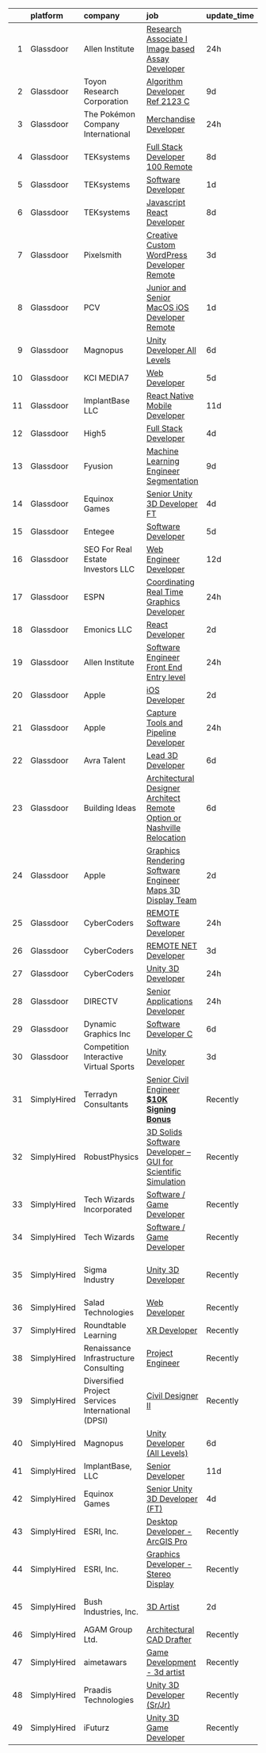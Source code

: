 

|    | platform    | company                                           | job                                                                                                                                                                                                                                                                                                                                                                                                                                                                                                                                                                                                                                                                                                                                                                                                                                                                                                                                                                                                                                                                                                                                                                                                                                                                                                                                                                                                               | update_time   | location                   |
|---:|:------------|:--------------------------------------------------|:------------------------------------------------------------------------------------------------------------------------------------------------------------------------------------------------------------------------------------------------------------------------------------------------------------------------------------------------------------------------------------------------------------------------------------------------------------------------------------------------------------------------------------------------------------------------------------------------------------------------------------------------------------------------------------------------------------------------------------------------------------------------------------------------------------------------------------------------------------------------------------------------------------------------------------------------------------------------------------------------------------------------------------------------------------------------------------------------------------------------------------------------------------------------------------------------------------------------------------------------------------------------------------------------------------------------------------------------------------------------------------------------------------------|:--------------|:---------------------------|
|  1 | Glassdoor   | Allen Institute                                   | [Research Associate I   Image based Assay Developer](https://www.glassdoor.com/partner/jobListing.htm?pos=123&ao=1136043&s=58&guid=00000181c8065b2abd9a0e0f9bd977e9&src=GD_JOB_AD&t=SR&vt=w&ea=1&cs=1_5bb6b6ad&cb=1656918269059&jobListingId=1007979384297&jrtk=3-0-1g740cmr4h7j8801-1g740cmri2ea2001-842fd2a7b1f98f76-)                                                                                                                                                                                                                                                                                                                                                                                                                                                                                                                                                                                                                                                                                                                                                                                                                                                                                                                                                                                                                                                                                          | 24h           | Seattle, WA                |
|  2 | Glassdoor   | Toyon Research Corporation                        | [Algorithm Developer  Ref  2123 C ](https://www.glassdoor.com/partner/jobListing.htm?pos=114&ao=1110586&s=58&guid=00000181c8065b2abd9a0e0f9bd977e9&src=GD_JOB_AD&t=SR&vt=w&cs=1_3ee64af2&cb=1656918269058&jobListingId=1007962044740&cpc=2F9DD8B511C89582&jrtk=3-0-1g740cmr4h7j8801-1g740cmri2ea2001-da6fdbc99810587c--6NYlbfkN0D0ff9e8Lfwlpl5zGbQmpn59AL71QmFd7VKOAnfyjZzp5sdngV8WPgYe0dov1m7Y2kNx7GVXVzv58OhCqE2oBnez-kFQoJQ8xXSysc43hzRZ1-Pm8e5yTUyI2upHcFogqaHQTEHSAw-4hd0O9PyuZ7lMjDvDtSRF7vDrbHPPSV8YM6wGWaMkZKPSz1d8P504ekBQEJqUWn_POtP76nxwmK4sxPF2DNrRDsdJ2wR9fEx9t4stJT84e_8CP98iWAmrY1SBfk7vuoCbdY5YZNURF8hypTuWzDJVdrUsMEb8Q7v4foMRQWOViE8JENHoafDUZ1zP0MhV7i3verHfQit0fgEl9E6HzDdD0e-3lbZ9c3KcDZau8bUPWwHhKJfbxxDaeOdhRYRe7mKPGPgvj1u6i8sb9LlM7ipS-M58x4R0oD7j2t1GyNQnzW8_PdNyVyNqpms1CfWhXPu8ns44yn64T3ar0XqYXOFmUY%3D)                                                                                                                                                                                                                                                                                                                                                                                                                                                                                                                                                                             | 9d            | Fort Collins, CO           |
|  3 | Glassdoor   | The Pokémon Company International                 | [Merchandise Developer](https://www.glassdoor.com/partner/jobListing.htm?pos=101&ao=1110586&s=58&guid=00000181c8065b2abd9a0e0f9bd977e9&src=GD_JOB_AD&t=SR&vt=w&cs=1_68c4e6c8&cb=1656918269056&jobListingId=1007981047414&cpc=BBD63848FB84346C&jrtk=3-0-1g740cmr4h7j8801-1g740cmri2ea2001-b2f6a9a5d9a10f8c--6NYlbfkN0CsgUO0V2fSZxJANSxJiftVXeq1wpG4BxYFHzXoW0hPJoGCSwY55pO8f2Q6LE6ghw9eSgMaLlmGir9hZKMKslPrImq9Fxz64OZDAVYCZKV6IiraV4OCblUCltXWiMgSlT8n4CTfmkabdRxxhe09s_nwtI9hpIBDLMAt8_Gq0eqBFzLaSiOxLml305NOKmC2x96mMjylnnmedSv2Vm-wHLp8casrklIMYDjF4TnDkmvZnBXCBOYRt4Ra5-tzrId3Jni3-yg5z8QI5Kl9a4KPhlkbvUAeQFEXlko9F_cZital8FUnNh_ddYvztpiBNls_w8GPe5O4viVLxBi0ym717Cp2RI7koDP_ZkuxlV9WzlJKU6TQjrQ4M9g8-eIsk2dpHkPHqRUMugBe59AiOwbSRbNpPL_at_ZXF08RPug499XSoWUghG12Pdw8rZz7imSNW_n_GrVl2gjczENhdFxeuOa9h6dBM5fS-rJDssM1jMkKbafL3oTy2zlaYZ5d8OzDWc6KlzsUKKgwZdXTlmFUVF6_GDL5wz-ErcgJbih1-HqSQh_3bA-7USOnNocdN0uDxWRAFL-i3HZhtcRl1lWi5b4Kh5Kmd3NnwPurAMTKpKzhHlfES-LXeua6Vk7KaYIm6QLVTN8whdXCqX4F1mBvD2nsbuXZtyfJm0jLgHrkmUfOaEfDgK0s96jpC45Wwbwm1IIbu3CgTC6f8kDUCQ2Vy134Q57HE9w4bfYNBU6sQGWfijy65rXWgyPnADIC-oUr2yh0GGApitSrnifrICk_i6WqxO1zlhmMqkD5_fSzyk3fG2WMO0Bj4YJjDjBRqcblJosOMqpkfFcg7NZH_HSTJdPHV_xnB_rTblU05tt1_HjENtKkc4lR3R78utRvNIaydEzG-9O_mMGXnSMdoevlQaUGtyHt5BBWrIZEbR4O10eFUA%3D%3D)                                                                                                           | 24h           | Seattle, WA                |
|  4 | Glassdoor   | TEKsystems                                        | [Full Stack Developer  100  Remote ](https://www.glassdoor.com/partner/jobListing.htm?pos=118&ao=1110586&s=58&guid=00000181c8065b2abd9a0e0f9bd977e9&src=GD_JOB_AD&t=SR&vt=w&cs=1_225f39fe&cb=1656918269059&jobListingId=1007963107769&cpc=32EE424DE2B657EB&jrtk=3-0-1g740cmr4h7j8801-1g740cmri2ea2001-dd2d6808522f015a--6NYlbfkN0AuKz8EBO1xHDEL7V2YF9xF3dC_I9B9i-Zw2Jh8clPMK9BxhHDJszxSyW718EipT5My3xB9RWvC7WDHU0ow0h9pRvblyax8OxUTtalMaILp5jVWkqYx7spXz-8btzutYQSmz2NWveblO8aeSWwOdjrsGXboQ5PLDlnryxKKX6yYvnVs1-XGk4rurre26MDhazFK0NCMc8ftfo-AAsEbYaDqSEPVXsZAkg6pJfR5XfjyjeWcqPsK3kWBlRnUgF9k6WSiRyjwH_KOV4U-9spUEFOJcaN9PaReqVgR7UxcD222QP3k8rSF6DYvgIougtWde2oTBJB1w2ksA35UBwj5SSLCqrMzHnqFVkC6e-onYYppDFPa_eAwIXDVzwxIpkE2mj-Ntq9-N-z1jAgQFe00OqeiAu3KAQnePCdtt720k-EVgSORSHT3jOlf7AzMqMWhVH8OXjDWhbB6vefa0Nn6H35TfnTQQ7vErz7I-4f-lbolJ6wqvNtdw48WKviFt7VGz1vrsd68hUqsk3hYz2kndxOTj_IRUYeuFkzzDfeNP9L6UD18b_GorqKTXTZYof1FuSb1xKuxRtjKZjLkPOpK3ZUvYiqERZ32jTVdZQxPRoYJZ94b4lJaKTyqHCzJ77_Ip0QU6fESS1vkgGciWdvtGnasKI93LdS5uadbYNN3bf8NGa3SXt-ynZHHnqtXFvJHuExFEU5v8kK_Ea3Y6vo1R2-TYJfUkvfFZzPXjD1CTy2FfPg0pIyIowEfeFEhR0-dDvmVbSeY07uoHw4nZiM1GL_lauA_OJnUE35vBb3ET-Z1oH6Hhw9LayaDXy7Wf_-4adxpNjO6BLtO_u_OxN1nt9OtoZ7lQ6hLH273_gMYlQ0RCIiTHTekbXJOJ34L5fi2Y4Nu2CK9eK9K9YEst5ypFjEKf1ROf3JdKsOtgMRxVs9qQEFZgXjZxKWs2EhbDzN-7wzviCSXbydFzw%3D%3D)                                                              | 8d            | Cupertino, CA              |
|  5 | Glassdoor   | TEKsystems                                        | [Software Developer](https://www.glassdoor.com/partner/jobListing.htm?pos=112&ao=1110586&s=58&guid=00000181c8065b2abd9a0e0f9bd977e9&src=GD_JOB_AD&t=SR&vt=w&cs=1_d913062d&cb=1656918269058&jobListingId=1007978836663&cpc=C891152315FA1AD8&jrtk=3-0-1g740cmr4h7j8801-1g740cmri2ea2001-bfa3dd6b28200f17--6NYlbfkN0AuKz8EBO1xHDEL7V2YF9xF3dC_I9B9i-Zw2Jh8clPMK9BxhHDJszxSyW718EipT5OBx_lnmj0Ujvb8C2pAVCBawXtZxjgdNqS_BLECfXQT_1ZZ4W5YfPY_0HJGzxvEiTHgUYFr3sUqKskdKMxruY7_5YR0wop9NtVZ82bUKn1VpnQ-dHOb6lKXznrLbcF0U2nsg2jhL3hry1Xu8SbcTrPkBBqhqyt54iHqA3bGivbf3XMSf74Vzu5Qo6UDmYnp_ngF3lEI9N6yg2pRcS6gvCalN3iBMdBlbpv9I5ZBpxD6cXCYXe0uLxB8VPycWxIaN9Z08fo-m5GpM0FfWb8rpMzbbpEIcnesRrDsoZS7_TJGmsXJA3025a_e8OAZVpZgyu19Dih0t--nD8viqRcENX2aXlUbOJzFPWY0GzWb0p9UzyAkqN5krCmTGDlNRKU-TX_phc-bc-MUtsqu0npFI7nYevlExSTjNvne5V4TPyZ9OKPA1lhk5B_jaFyMZfQyDBWCwMBu9dVE2xfJYG3_ntYiW5NCt-EffThleZEUw8OEFMFPO2PFrW4EH4NhmcCb9a7eFgdndiXpHrBWcPBos8TJdi_RmOiekv_aONJ9S_Eh8UQZ25LRZ2BnS8Br3pAcFYtA91RqKIIi9Qb2i3x0L6rjiXEKgFIYdErHvM4Onu4tIfuypg4QOy3NuNPDN3vJI5krR0Ro3GLATPkEE7HvQmlKOCCHpuNJEek46R-Eof2kiA3_jUlKKxhj1S1DvytKvZ-WGkk3hHMmAQJSzGplpdIhHe1C1sr3IOvgfzpXRwoYQDCMjQli6EDFGXcNiHg4ELtZPfdfMxCCUUEiB5RSQIUzfPPcFU08w9nfvyV3tFRk4-ccd11eFDBoxUu6QjxH7oIA6dMJEbv9uW82rLnaJmbBEvApfiDXgroxdKLR92t3DVlNp69GxEhU53-PQYtm66Jp5FkiS7UUMA%3D%3D)                                                                              | 1d            | Wichita, KS                |
|  6 | Glassdoor   | TEKsystems                                        | [Javascript React Developer](https://www.glassdoor.com/partner/jobListing.htm?pos=120&ao=1110586&s=58&guid=00000181c8065b2abd9a0e0f9bd977e9&src=GD_JOB_AD&t=SR&vt=w&cs=1_73c778b2&cb=1656918269059&jobListingId=1007963107734&cpc=8795CF9063CD573D&jrtk=3-0-1g740cmr4h7j8801-1g740cmri2ea2001-d4d6a2fc73d6b7b6--6NYlbfkN0AuKz8EBO1xHDEL7V2YF9xF3dC_I9B9i-Zw2Jh8clPMK9BxhHDJszxSyW718EipT5My3xB9RWvC7bhWJ8uYzxfiJKHwI0ZY9ngFUtzXWasdvVM-LkEhtyWm_GGYg8i9HC7rhqtbyhCEV-8XDw4sIqknS6NoFyjls6UcWn78ONfNa_aTzMlQ6ia2WfuSNmADhVwjUuYSWdb_dZ8QBpLc8cino9gM3rNt2cj0uM8PAzkdr6lifiGMEVHl1QMlvH05iYCejFZGTG4i3un-MeEsT1ID3EgNXzpmgp9NlMCUST1t09OyUWwEPbhjc9STjmuqVLeYKkhdHMXYhsj4Vyw486DXG0pCoMDYjASF_wYHT1aQ_m3YKoGhN5hvb0E57dzXmidmd5kHOG5EO_rOTSNzXSC9P0wOOS_If4YkAIDf2LSBynQV6x4PteNrS6mUD7myhJAbJ94o-6tU1uzbgN6_O1XeFtn39Wg21wmq0PX5I2nI15JQroOkYoGujxoLBY2Wp5yvSscw2Ac9qDyf0384fU8LXlAdqbKE6ivfhEq7d-N3iRTjRE1N3q-t5F9hGrPfEnAvJbwsvwTxZfj27P5sI5ZDRnAI5LZd8DEZkKwVMXyyU_UCxzrgebOqKm7DdhZcYsUrS9OXLuyQ8EhaDZyUdNpgi9zK-stXDk71xy99kwt-oZtfD8l3RGPLsnNN_TjD7nb1NPFiU_Q3Zgziwg_8D9ci6uMk1qkY9rekGG2uxdzp-kyW6cZ3nJ-2ZYEaNl9Dv7J2ffvaai9BtIaUWgpP218ZrVtVH-YkOssM2YsYSOnpaa23Ae724gthtyPuCYT6JC65iNEtWotsKl9DAcipp5cVsqFAT9KYTMw-jEYJ3WKdq4YpfQz5kaTSAxnQ-0e7GhpHycFRiIdHUzwUApQ2JQRHy5Xo9MxLGwhbqu5kpKaNSpwwx1oyDCIOMmRxFt5Elq0BTbQXmDbYIw%3D%3D)                                                                      | 8d            | Santa Clara, CA            |
|  7 | Glassdoor   | Pixelsmith                                        | [Creative Custom WordPress Developer   Remote](https://www.glassdoor.com/partner/jobListing.htm?pos=121&ao=1136043&s=58&guid=00000181c8065b2abd9a0e0f9bd977e9&src=GD_JOB_AD&t=SR&vt=w&ea=1&cs=1_2d9e33fb&cb=1656918269059&jobListingId=1007973883449&jrtk=3-0-1g740cmr4h7j8801-1g740cmri2ea2001-9ace6d2b283665ed-)                                                                                                                                                                                                                                                                                                                                                                                                                                                                                                                                                                                                                                                                                                                                                                                                                                                                                                                                                                                                                                                                                                | 3d            | Remote                     |
|  8 | Glassdoor   | PCV                                               | [Junior and Senior MacOS iOS Developer   Remote](https://www.glassdoor.com/partner/jobListing.htm?pos=108&ao=1110586&s=58&guid=00000181c8065b2abd9a0e0f9bd977e9&src=GD_JOB_AD&t=SR&vt=w&ea=1&cs=1_b8363d12&cb=1656918269057&jobListingId=1007978612319&cpc=84DBBAA61F05C438&jrtk=3-0-1g740cmr4h7j8801-1g740cmri2ea2001-14434e24e0f12b25--6NYlbfkN0BGZ8aYuSnO_36_ctu5xuumy1_dpsYGM4G5GbUnoypu01ZLjamP0OzIZGzUc0bMFLP2dZ5NBolDYcTjTsFi94NW72e4ACWnH3z5hBOLwiqUIPaYaocwQT02XYuNxBfk1gMAgvlm_a7D9mvWKvXq6xmMxNv856ZCoDR-GbPx4QMsasauCCUByoLr1yrYZwO4W9n3hkYzBfkR4tIMBI21FBHZyob5f6wns98FNdo9iEu3__TJ2HXYUk5oeGM4_m4LbUGBC2_tCJAqaq9KH1Xi8vc0t6KY1EJlZTxEuXx3ZKO6XIr9svQJ7fmRuV3GatR8dmnpG0e9XXNZX_ElwzJPTk-A5KKdzjJxG6XMK02yBZKCB1ouq9eZ84kMOLiXe5Zd8TkOSzSUAEN-rfCf20rqoLAKam9ylsxB-qIwyWXYerZ3XQPBwBXEjixjnG9eQJ84Zx8rK1g8_gr0GZiswKbwale6kBCDTwP1pPmuz93gldEgrWS-WIUr5441v9JY7BpGGl_gjMwHeEOkrQ%3D%3D)                                                                                                                                                                                                                                                                                                                                                                                                                                                                                                             | 1d            | Remote                     |
|  9 | Glassdoor   | Magnopus                                          | [Unity Developer  All Levels ](https://www.glassdoor.com/partner/jobListing.htm?pos=122&ao=1136043&s=58&guid=00000181c8065b2abd9a0e0f9bd977e9&src=GD_JOB_AD&t=SR&vt=w&ea=1&cs=1_3395375c&cb=1656918269059&jobListingId=1007967763565&jrtk=3-0-1g740cmr4h7j8801-1g740cmri2ea2001-41c61a663809215b-)                                                                                                                                                                                                                                                                                                                                                                                                                                                                                                                                                                                                                                                                                                                                                                                                                                                                                                                                                                                                                                                                                                                | 6d            | Los Angeles, CA            |
| 10 | Glassdoor   | KCI MEDIA7                                        | [Web Developer](https://www.glassdoor.com/partner/jobListing.htm?pos=129&ao=1136043&s=58&guid=00000181c8065b2abd9a0e0f9bd977e9&src=GD_JOB_AD&t=SR&vt=w&ea=1&cs=1_2688fcc3&cb=1656918269059&jobListingId=1007969452032&jrtk=3-0-1g740cmr4h7j8801-1g740cmri2ea2001-98b2da0009a95a9c-)                                                                                                                                                                                                                                                                                                                                                                                                                                                                                                                                                                                                                                                                                                                                                                                                                                                                                                                                                                                                                                                                                                                               | 5d            | Remote                     |
| 11 | Glassdoor   | ImplantBase  LLC                                  | [React Native Mobile Developer](https://www.glassdoor.com/partner/jobListing.htm?pos=105&ao=1110586&s=58&guid=00000181c8065b2abd9a0e0f9bd977e9&src=GD_JOB_AD&t=SR&vt=w&ea=1&cs=1_d9a65486&cb=1656918269057&jobListingId=1007957807226&cpc=DE56C24FF6DEC286&jrtk=3-0-1g740cmr4h7j8801-1g740cmri2ea2001-5c8d0a05a8c6c5a6--6NYlbfkN0BHQbTvVCdnG9b5D_7dafPobYSDZepSIAvvxtVc087LjiNw-s6lgyJahSy1GHsxjTdHmIMK9E_40OTjVPO0ENsVyl6GMyfEVsoo29DQNBqPMsCPXjbc_KenJVHFPBx4fOd6tzIQsHCej_drai49cVorEUJqvvUxrHGJmB0kYfFXhy60oIeINEh5HdgkhMfuAq_Y71KhbkLk7IFUeVNtcxILa7OIs-baVB5PX-i1A3XsBMamkaap4mCv23U1zMGlgWY6q8rNgArjl_zOShH3_SuPrqvaDBc-zVmV7MUUT3UmGevNUvbQNUYANtxkgEj826_TNE6G3dS31VQI4wv01UA6_LEeDO71SKmaaZtgh8pQxUXStypwmLu7orKzLdHgAFN7Za7MYe2aXn5LDElgEBlw27oJ2lKstPQnZFlbQNu2S1BPyzLbXKvwt0GVdalxxgECiknOS1eNIzE0hRVOp23aU0ghyVZ0fXPdNagrUd8oopvrpNxM4zY8N6LatRbW3KUY_POTOek2HA%3D%3D)                                                                                                                                                                                                                                                                                                                                                                                                                                                                                                                              | 11d           | Remote                     |
| 12 | Glassdoor   | High5                                             | [Full Stack Developer](https://www.glassdoor.com/partner/jobListing.htm?pos=115&ao=1110586&s=58&guid=00000181c8065b2abd9a0e0f9bd977e9&src=GD_JOB_AD&t=SR&vt=w&ea=1&cs=1_052924b9&cb=1656918269059&jobListingId=1007970858655&cpc=7F6F94E2229B3AB5&jrtk=3-0-1g740cmr4h7j8801-1g740cmri2ea2001-10f789ec03780c9f--6NYlbfkN0AV8vU3o9nlw7wqa180ZkP3oAg17VLIhkP1SPyaIh_MQVSfWHQ_D-a5zztdBH5vi5ytK73WJGllEaEGV3JyQQmWgLRH2gUQriaromLHzXp8l5H_TkBAoF3hnhbqRZBehgmQF2YCAKVmYLU6WMXAmnNeOH-pYXVqjTlPIt0rkiO7TbGChyvZTZNOcarjQTSlpHKqMUAaf2Pf8QxYXF_h_OunXfLoBTQF1bF4_aCi8uKxudRkytH0KIEHG5JBPugiQxs4DmXwVNP8iAWoUw30S0eIz_G1aVx2SXCtb4P9IY_h5IAKWWEDeSVkOMHEaM2H3AhtKR4THL0XLQV_4R5dQ5WW0cmG4K6L4LYK_Bk6HCWay4TMquKP9Qxxmz6KHKwfjZ_WPty_IL6zyPI_WpelnGA7UgTJp1G1vTeLe2RJciOdpt3iPTv5mtcKtRawRet3AARHf2s1DxBniKHPfLyo4c88yl1HrFyh8WIa15k87vOExe3-mbk0h034otCk1W6d0K42CkAoHczQtw%3D%3D)                                                                                                                                                                                                                                                                                                                                                                                                                                                                                                                                       | 4d            | Remote                     |
| 13 | Glassdoor   | Fyusion                                           | [Machine Learning Engineer   Segmentation](https://www.glassdoor.com/partner/jobListing.htm?pos=124&ao=1136043&s=58&guid=00000181c8065b2abd9a0e0f9bd977e9&src=GD_JOB_AD&t=SR&vt=w&ea=1&cs=1_3467b788&cb=1656918269059&jobListingId=1007962502623&jrtk=3-0-1g740cmr4h7j8801-1g740cmri2ea2001-108317ff1b59ecc9-)                                                                                                                                                                                                                                                                                                                                                                                                                                                                                                                                                                                                                                                                                                                                                                                                                                                                                                                                                                                                                                                                                                    | 9d            | Remote                     |
| 14 | Glassdoor   | Equinox Games                                     | [Senior Unity 3D Developer  FT ](https://www.glassdoor.com/partner/jobListing.htm?pos=125&ao=1136043&s=58&guid=00000181c8065b2abd9a0e0f9bd977e9&src=GD_JOB_AD&t=SR&vt=w&ea=1&cs=1_09a82d82&cb=1656918269059&jobListingId=1007971049003&jrtk=3-0-1g740cmr4h7j8801-1g740cmri2ea2001-8d98e9cbac81868d-)                                                                                                                                                                                                                                                                                                                                                                                                                                                                                                                                                                                                                                                                                                                                                                                                                                                                                                                                                                                                                                                                                                              | 4d            | Remote                     |
| 15 | Glassdoor   | Entegee                                           | [Software Developer](https://www.glassdoor.com/partner/jobListing.htm?pos=117&ao=1110586&s=58&guid=00000181c8065b2abd9a0e0f9bd977e9&src=GD_JOB_AD&t=SR&vt=w&ea=1&cs=1_cd381e86&cb=1656918269059&jobListingId=1007969066831&cpc=C4A69CCDBB3B9599&jrtk=3-0-1g740cmr4h7j8801-1g740cmri2ea2001-1cc9a720b2ef69ca--6NYlbfkN0D6OzZjpD_hbicRkMZwNNvvxSeL23iIfvaC4EytleQ8zDIpz0YQ5KbISa7_Zvw6kCwWk0bztT2ND0rLy8l_JgJIqC6pVja7piBhX6YVrJuEc_pBLmjUEBI6lwdoF_gJ749U6okgPYSRPvBMYDggPEVQx-S1DUfyPpyfQC37CONM7ItdCY4KIF8hpJrD5bAoE08Whjlf2BiSf05dYTUcngAaEntIPk8X5Tms_na3lFD6XbUmyU8a-sAmmV5YP7124GBAmderwbY0CDu41k-wWjzZab1ectsR1Z6g0MByOwm61adjstoWDs16eIcsKJ4ZKl-WQWchQp_qNsEfxDB_Z5oAhM--8cNnN6fZtXjlBDM94IJv8BGZLqr9m9KBWAzcLabbFJLDfWoaevgOGD9kv_cQsPtDocJZJj7b-z8FyNDrr8lK8xb7Oz6PwG1YnRwxxXzEe63eeAT8sHCft4UeNzaC3ytLydY4vuWvvmVM18EBkgrleewks2FWx8d_abMJJVw%3D)                                                                                                                                                                                                                                                                                                                                                                                                                                                                                                                                                       | 5d            | Bedford, MA                |
| 16 | Glassdoor   | SEO For Real Estate Investors LLC                 | [Web Engineer Developer](https://www.glassdoor.com/partner/jobListing.htm?pos=110&ao=1110586&s=58&guid=00000181c8065b2abd9a0e0f9bd977e9&src=GD_JOB_AD&t=SR&vt=w&ea=1&cs=1_125bd603&cb=1656918269058&jobListingId=1007954277644&cpc=FD1C1DA32C38CFA7&jrtk=3-0-1g740cmr4h7j8801-1g740cmri2ea2001-bd2de49b0affd3e6--6NYlbfkN0DJfnl776HxIft2MNDC1rkXQ3Z9Iau6Lmi_e5Adjz34l-U_GG9K-pzeo5vzy-H4UdLvZO03n6YEIYM_j4_PppWEz64mI_MM6u70QG_oTLCevZfDnvfsA0Km-yuaa4-i4AvderyC5MVZvdVMzRZtW6D31v-pO-0kkx1-UgT_qm9vAQ8oew2zgqpoMQt5bgzBQrYFFXJubiaFf9GWq_cysdXaGc0hdIz6V_bz2fQbbqVh_9J867riJyqdfnbipfYEUIRJvpDFgsR3ydcm9AG67aYlOdtZXvMsrx7LkNeWrpK2OGgU0qp_f_fxpwD0zdeT4jXp58ETlKgjYGqZ-Ftxvs2lP4TI-enJ6GgFTa9anLczBjJEfCyydBkAlwCD7-k7arnixhZ4dPdgPCZ09Rij3B2qmqkCRyuNcKVI6w_27heURvYPV9KKaRu0wsTNLeupiaO15wlZUhPAN4aYfNpUuZOW8APfgff_DebxHXxdsCWZt1Af_9w0AAMr_6ss2A27v4k%3D)                                                                                                                                                                                                                                                                                                                                                                                                                                                                                                                                                   | 12d           | Remote                     |
| 17 | Glassdoor   | ESPN                                              | [Coordinating Real Time Graphics Developer](https://www.glassdoor.com/partner/jobListing.htm?pos=102&ao=1110586&s=58&guid=00000181c8065b2abd9a0e0f9bd977e9&src=GD_JOB_AD&t=SR&vt=w&cs=1_f3f48056&cb=1656918269056&jobListingId=1007980701634&cpc=1EC006BEB16B588D&jrtk=3-0-1g740cmr4h7j8801-1g740cmri2ea2001-2b32dda315a31b7c--6NYlbfkN0DAFTyt7pbDCC2JPO79CSdi1dIb81yjczP5qsKcZIxgiYm3-7g-689Ur9xqU8QiYHU6iGcbMZnJXywws3uOnydXQ9m4n4xiQkZxxnUT0w1SxVLLE0HAFnlDbrPADdxqIXmGtAogZ4vpBHeQzn1I1LutISAFENtNxN6Iu5ssrU5Knl3abOUf_qgfFyuwceAzy3c0isDEKAzqaWEHrdQB4iM3na3lQKUCBQhjrl0wRXHPVjKCi8972uT8tMexcDD5DyXAAIzt20KFDxFEM46RUl_SBIRwnFZwx-CyG_Y_Buhconstq8WIXMEtCp7_91fBsi-Oo-m6Q3O12EGWAns7h-eKbRRUiZnHFwbZp1CUjPlafxg0601nsRt-GTFQpLbwEZ64hisi1CIN7nWr3hN9ke2TVQqBhb9V0Ri6ltOCufYshvbxobUtgSPbfufJ8OBbsPDUyuqS51qsEg%3D%3D)                                                                                                                                                                                                                                                                                                                                                                                                                                                                                                                                                                                       | 24h           | Bristol, CT                |
| 18 | Glassdoor   | Emonics LLC                                       | [React Developer](https://www.glassdoor.com/partner/jobListing.htm?pos=130&ao=1136043&s=58&guid=00000181c8065b2abd9a0e0f9bd977e9&src=GD_JOB_AD&t=SR&vt=w&ea=1&cs=1_24aa8241&cb=1656918269059&jobListingId=1007977845966&jrtk=3-0-1g740cmr4h7j8801-1g740cmri2ea2001-e487e3ae1e68c5d6-)                                                                                                                                                                                                                                                                                                                                                                                                                                                                                                                                                                                                                                                                                                                                                                                                                                                                                                                                                                                                                                                                                                                             | 2d            | Florence, SC               |
| 19 | Glassdoor   | Allen Institute                                   | [Software Engineer Front End  Entry level](https://www.glassdoor.com/partner/jobListing.htm?pos=127&ao=1136043&s=58&guid=00000181c8065b2abd9a0e0f9bd977e9&src=GD_JOB_AD&t=SR&vt=w&ea=1&cs=1_c3ec3214&cb=1656918269059&jobListingId=1007979384298&jrtk=3-0-1g740cmr4h7j8801-1g740cmri2ea2001-88e3844b36ee77b6-)                                                                                                                                                                                                                                                                                                                                                                                                                                                                                                                                                                                                                                                                                                                                                                                                                                                                                                                                                                                                                                                                                                    | 24h           | Seattle, WA                |
| 20 | Glassdoor   | Apple                                             | [iOS Developer](https://www.glassdoor.com/partner/jobListing.htm?pos=106&ao=1110586&s=58&guid=00000181c8065b2abd9a0e0f9bd977e9&src=GD_JOB_AD&t=SR&vt=w&cs=1_6bc334fa&cb=1656918269056&jobListingId=1007978378618&cpc=155EB9D5185558AF&jrtk=3-0-1g740cmr4h7j8801-1g740cmri2ea2001-8d4150d959f755b3--6NYlbfkN0BvKrLyj5gPmtZO9T8euul8TCxuuKNOtzRJOomxnwSEodTz2Bc-sPZl8WPllYOnI2hxxbwS8TdA9WNTglzDTqZbn5Bu3fFUduUfTDK8RylNb8KGvXIr66mpwJ_iDAXAk3-sH4oTmpKccyAdaRBe6RwP0isI85kB5I8HuVhufLcN-TGCD3FucWYKLdMhgb-7l5VMzq8ulASSTTK66YczZTI2km08LOZ6izV1sUdIO3QLV8DujJG_zFG6v0rphUy43DkAz-yHPT2aNJYe_hD-MmHnOC0unfTnaH39k8wNb8RJQ9CB3bykQ9CiQ5CbGa05wHY8X2frCgdZhBW3yn1V2b91UXJFQvfeFbjWHDbbxVpHkupXDog6SV7SPoBKf0a2eFAmLRTHvi2FwbVb0ywJv7i4gT_O5WcXOc70B34nwPuR4v7JrlPTOxeHz05L8XTlR_hVC4Zwu6_fn4PYjLVIVw5h1mzo6q3Es-szlaKFzD4U0D0Lhxa1gKgbvDpftp6OXi-o63GcafieDiXW-Q6UdxTPFFxOfZxpfuVjHd8rLWXrc3HhrnfvFi7UI7ONXOAII22fnXN9fSGI7SZzkssIc0mch0nkAg1ySHUB0C2JyZqrrDsdLJ81m2WYw9r-WpZymEbDuYd5PAWibtX1aH8hNqW0vAYwCbm-mL78MsiCV2qRsV8Zfw62rbRFtYbVz5rXcpUWfH5k3O0L6dFouRYk1JXrm3e4xQe-E-nYyhqYzbfAyCgCdUk8jNiF_zmfOPiFh2vl5gtL2mtesJrEkkX6qR_9X60XlUcjV8AoKjiQWHXkqOnDXJ8maMMfjHXOfAkSnYwVyiwGzIngFTYD9NYNf046Hw_V37UQC5s2DdP_NKmA_Af4kfumG25h7CcelidRH3Bw7uBszZ5G0SNoa21h21pjHFtalbA0DlMMC90ZpZSRognyedYM742RmVBnmZX4ZxuhuvVEEI36tQ%3D%3D)                                                                                   | 2d            | San Diego, CA              |
| 21 | Glassdoor   | Apple                                             | [Capture Tools and Pipeline Developer](https://www.glassdoor.com/partner/jobListing.htm?pos=126&ao=1136043&s=58&guid=00000181c8065b2abd9a0e0f9bd977e9&src=GD_JOB_AD&t=SR&vt=w&cs=1_6462eca0&cb=1656918269059&jobListingId=1007981104844&jrtk=3-0-1g740cmr4h7j8801-1g740cmri2ea2001-7127fe6ea6fe091f-)                                                                                                                                                                                                                                                                                                                                                                                                                                                                                                                                                                                                                                                                                                                                                                                                                                                                                                                                                                                                                                                                                                             | 24h           | Culver City, CA            |
| 22 | Glassdoor   | Avra Talent                                       | [Lead 3D Developer](https://www.glassdoor.com/partner/jobListing.htm?pos=103&ao=1110586&s=58&guid=00000181c8065b2abd9a0e0f9bd977e9&src=GD_JOB_AD&t=SR&vt=w&cs=1_9903d20d&cb=1656918269056&jobListingId=1007966012501&cpc=870769263AED881C&jrtk=3-0-1g740cmr4h7j8801-1g740cmri2ea2001-b9853b9a47741e88--6NYlbfkN0B9-418cCXRzcGI1omC3v1wRgm_AezucpluatJafpVZg5tLBFTmiP1LYryusOQq5x5E7k_t6mhbaBDBteuF76DBPDXHj-zp8dqgbQQdp2RawcH8pPcuSzr-wOpiabxlYDMY663W3o0DbYysVeWSZom54fdf65tNguu6stqwD7D3qU6iXxuRYDSu8OxZTVgThhtsAcrI-Tl94VYNEZGY48Ejnr8sRFTyUjZQMegQBgEZLaO2GImwGhkEdrU0fted4s0b46MQBst8J6zuapgxcW5wnfZ0ibwb3Vd6ayT2A62GNu3VQruVIDruHVpOyJuyaxSiCUiU8l-cAGERZTreJDxVQ3I4YOeJjjvjaVS8VG-DjugjR05fVosM8FlVVCBTxj9jrjxnfuFZJH76i3a6eH4Kb8F4dz4LLskrYiUKxfPgO1uohXwQY81qaxDGkvDdo3qjn_v1jjvshsvDjDtgTS9OvMZau_Gp7PhksPisGJFfBtpXgmJ1igNbbkgR2dxcmFENZoeXiHXD4bkQ702SUwn4pkcjG6S6LiDKCjyEqjNF5n8pB5U58lV_8kRX27_Kqx7wdeG5Uor1FfXvq5bWRyElF3JHkszsaS86lnVNuV2VoA%3D%3D)                                                                                                                                                                                                                                                                                                                                                                                                                                               | 6d            | Remote                     |
| 23 | Glassdoor   | Building Ideas                                    | [Architectural Designer Architect   Remote Option or Nashville Relocation](https://www.glassdoor.com/partner/jobListing.htm?pos=113&ao=1110586&s=58&guid=00000181c8065b2abd9a0e0f9bd977e9&src=GD_JOB_AD&t=SR&vt=w&ea=1&cs=1_00d48ea6&cb=1656918269058&jobListingId=1007966702695&cpc=8795CF9063CD573D&jrtk=3-0-1g740cmr4h7j8801-1g740cmri2ea2001-31934013b7e4b9cd--6NYlbfkN0BoeN8o2TtYIymYcGb3iHz_h7Kekt3ZVqOBcUvSGCcqpala8pPxKiIvMCdf3ImsYG87vdk_EyRR6L6p2SnEjUausnAMXy3cojQXLaC5RJxcponMtZBuNUNepmOdXI0aPHcMX0Bxjgqq_xED8GtnyFijW4gjz4vvW6BUL3OXfxns6zy5ja0qPkQ1Vr_DiDipW4RzD0d2fTwgpBO2FZHXlsyl2n6wq1Nmr09V5I_ZcHSNzYQEtmPd7oWIw3vP-sSc45sMW4vS0qEzjMy8zGOQx-bCC1kZVAbC_tLHQjo-LrSCTwTZW7WXjmbNpWR9Wp3huJ0rqmu4hzPX7ZU05J6HvxoyHQdFfiXmN5Uh0SQ-DfkbfDDMvKz7p32-O910acreUxXreoHXzhAM4GPoh7F4Ll8v5eWN8cD76QNsaVndX81-b62Vy0gl2Pq73lmtmYdhkKqeEVMo1VtiVzdTjof4Wb1-ANxP6qngMTPQd_rfg9C8ROZx30-Y4CKDoA4OtOBDNmZC9o-BO457wHi6emkdX1fCm-OfDW6WbL-x8XG46Jp0MwrCWzahmHlF)                                                                                                                                                                                                                                                                                                                                                                                                                                               | 6d            | Florida                    |
| 24 | Glassdoor   | Apple                                             | [Graphics Rendering Software Engineer   Maps 3D Display Team](https://www.glassdoor.com/partner/jobListing.htm?pos=111&ao=1110586&s=58&guid=00000181c8065b2abd9a0e0f9bd977e9&src=GD_JOB_AD&t=SR&vt=w&cs=1_1dfa0a43&cb=1656918269058&jobListingId=1007978378482&cpc=654405A9B1E0A9F5&jrtk=3-0-1g740cmr4h7j8801-1g740cmri2ea2001-7d89b7163dbbe20c--6NYlbfkN0BvKrLyj5gPmtZO9T8euul8TCxuuKNOtzRJOomxnwSEodTz2Bc-sPZl29JElYHfcoScqyloiakGxM4CTLC0GcdBoSsIcU9nPBdVcxSgp4NnM6b_1RgYfc0vi3kblS80HvF0A-jEgrXDzsYnStZuJURL-WpGWvev2Ri66nPhLbPyvMd_4t6QKUSAHuTvNwfuZZItn1Y114-ms_yNaXRUq-yMFS5QBf4rl9ZrbSYBUtkcYHOhl64SPrl8VXoaB18nY29KaVzYyiC9Gnt7r1oc3gnmJtaigKXpqnsjGS5yUHnTlzK7eiot4z5nxvQEu-H7SKg_KabiQkyNzMwT68e06Z3kuf-lJw7I1XLg8Wn3fbBlMrGxy46NZP3FvNjIxOreAH1-IY_GNoOTK9zfXFMBkMMAQ8czWCVWES9Nv0LP6unJ4EmtWZI1I_0_9JVJOtAs-oAcnzSjpFrwqy6ZCo8SChyJ1mot4ht_4vyupOGX_3wFTorEaAAbQ1P6CdXmtuG6QhvAkyn9NxuvrabOAJ-zGJewUg830e8CitgHHNJXZtYRj4Hg3g3bU-qbrlftwze4Yz_biv_iEiBVbW_8PzuZuB9ZJuRZM2fJ5tM3GZ1A5a2IL9vfOKiqoNFtX1lKUuqQ17zxrnvdgjMocZgMBhl8Ej48Xiot_DhhW3y-D4ucemT7-z04f1GOjVeMriOYu7JOfkFT-wbOoVW1o9IyZszo7TILVG4nAwIjCSLgxHSsmLozXiNGjudY0YtOHNbC-hX8hmpl4SLo67le6Yx19nJkBzUqi5MIdlDkz3iKkrsed910efco-4h0E0TCBnIaEO0BOKo2cZZJGeAK49R_iXYWBDxvcIjjS9Z4fpp-XAVgcaSQ3LV9j3PHo2Gl_WrqKpeN8-sslP8Q23lsq1u6iVNJh8dze-EaAPbM9iZCzqRt3q2zLPoOqSoq3CXXapDTd-aFXQRz0g8KJ3hWr0yuuH8TvDXqGyORczM1BTa4aVIb24k6nPWnb6gCHqso) | 2d            | Culver City, CA            |
| 25 | Glassdoor   | CyberCoders                                       | [REMOTE Software Developer](https://www.glassdoor.com/partner/jobListing.htm?pos=119&ao=1110586&s=58&guid=00000181c8065b2abd9a0e0f9bd977e9&src=GD_JOB_AD&t=SR&vt=w&ea=1&cs=1_c429102f&cb=1656918269059&jobListingId=1007979946905&cpc=B076152010A3B66C&jrtk=3-0-1g740cmr4h7j8801-1g740cmri2ea2001-a33cafe537240936--6NYlbfkN0CpFJQzrgRR8WqXWK1qKKEqALWJw739KlKqr2H-MSI4eoBlI4EFrmor2FYZMP3muM3crcIxY9HAJ3NK_l7Xu8KyhbPdYPnTnMSJrgrG9ypMEeK8v9JLZvlsuwGKiAaUc5fagTBVdFAiDbgbj0z_jYR5AsSd3d72iDgeddpLVfLLOXdZiRIKYWJ97VkHKBcGllKAxvIBEKhm23wsKlAZhIAwlx9BvbouNg4zDqs3jTzxSZkkawkIv6LAOD9wgQ8Pd7euVVR1uKoCDbd1dnkxWJzL0vtUBqMXidFkYkTcPFZEddJigGwuafTOLSKfQ22T5OQmMJNqphnO-c-WS9wDb1EUs1QG8q-3lvKyGYOwqZgH9LPGjGy012R09OQfljSYm5OZNPMWazlihWyyKdeiinTXA7xlk7kDF822SRgywxEIHKp_PBgZPQ2_-au2lK9Fgu1-sWjmaA6lrAOpj91d-JXyc2Gp5VktfBTeEdPrbaPuDSg0fZDA5WgG7jmyBbLcGq9R9tkvgzre_MK4Wcz-2p9DrMUOettSC3Efia90TLKcr8tE6KXn09CigoJd0mljwCX1iP31kwyf-NlIHcbUtb_ygKJvAA9e-Sn0u9QueGcR9fzJlDKbQxHEzEYaugl4VAgnPExIBNkA3kOyq7JUBZUxzmJpfqIJGKYFzMTFQC244ZRQVHXiTyLkMrVFAHRioZ9VKguryMzvS_hStWbQ2Q7K53OE0VzrvHyLMr8IEwcPG-AwVC8i6miU6DAdUSHPc_bC88hvgg4J_q9QU_hoUzGSrfu-U55ZBiWEmH2xY4v7oae6keIAXYypqCSrr0XPXawS__FxO-FoGNcWSyqGyQnI30ILXf4dL5nO4_59-yPc4A5pt_Yw9X0382dLr0ic5Ki29si88DaX57m0UicCnKxFMEAOJoT1M4Ug0efkdUAJlczIol_uOiWKlSckx-atikJigdD06OyhNwFccsB76BjeTsXNjCbPByglmptDZVwoFNXD-tK0o8tt4NYpR2HxWp8%3D)                | 24h           | Tampa, FL                  |
| 26 | Glassdoor   | CyberCoders                                       | [REMOTE    NET Developer](https://www.glassdoor.com/partner/jobListing.htm?pos=116&ao=1110586&s=58&guid=00000181c8065b2abd9a0e0f9bd977e9&src=GD_JOB_AD&t=SR&vt=w&ea=1&cs=1_be029bc2&cb=1656918269059&jobListingId=1007974916727&cpc=FA84DF7EA1EC2398&jrtk=3-0-1g740cmr4h7j8801-1g740cmri2ea2001-d8fd2773711ce4ef--6NYlbfkN0CpFJQzrgRR8WqXWK1qKKEqALWJw739KlKqr2H-MSI4eoBlI4EFrmor2FYZMP3muM2QRV5nruVsInHJvJK4wwmMiHh2d9xaF0D1IqJGptqAgkmLF1dqZHAFJCEiP3yFdFq9YrbHycx1_q_ZXw8ESRAcG0HQ9PvkicHCrcTSaj34W6HUbqXRk25Q1VsmBmWaQ3i3fxro4BDUjpiSMC_75uFc3hnTRaiKT0Bj69HP8trvVFOM1GhEcou71aQ4RxhMPizQwlkxxfT8QvPFfMVmVBlKI1PIPJobO0Wexo6NZ9lkZXxgLuaOi9iOcMYWmoPFibLyhhWFGwVXMLhnN8lMiND3E85r8mybX9NP4tAxR5egFxmVesUCK-9wlAc5NT5qHvumn3T-PnNfR4Hll-dkIhpkhLVN2W8Hw1jZ1Cti6p8pmmtmbyJ52aP7dapVOMvAu1oOokiS9MgpQiiDuLjVNSZA0C8wUtxTDGlW7OZWlZE135FSKRe62zKeLoK4ZJX9ZNB2PbI_Ui-w9Ly07lu-JB6hETw7fytLgGUgKFvG5stDrtSInMq_jnT9e6OOQ-Al0YEjqOB-lOftdTJayFjbHKzF0kQqR5BE6XTg2E2s92fGNA9XMlvau-t8BmHNdfu9bXkh45rzFrZZiFmiAzUPwdQhBvN6vrJM-kLkUD8NQfxBlDjXFcrR8hN_eJZO9LtpPrPPT6jf6jdkU8UCGtY5-13UFCRqUrZsom7BGP-W2VdM9gS-Bgp5_HuWMRQ9z6S7KbKEwt9eW46iN2p8nOPRd5W0Stwm1ZOuKhrXklgEhS3jY49XTp_dvLBmYS9s9NIaAEAtGqjjcb-LjMJ_SxOQEOzwT153azAyCiMMbgO7Lsv2CWX0_EQtxc5G3hJXAD9E-cnyFYZ-V-Qt9Q9rQqkuLSFtytyDCRzWLIvdZ9A1Ihc4O-T1oUFx2LoWUgsXavDdTMBS5tAY0XkblcQ2n_bWpOp_qcyqLSHPdcA%3D)                                                  | 3d            | Mountain View, CA          |
| 27 | Glassdoor   | CyberCoders                                       | [Unity 3D Developer](https://www.glassdoor.com/partner/jobListing.htm?pos=107&ao=1110586&s=58&guid=00000181c8065b2abd9a0e0f9bd977e9&src=GD_JOB_AD&t=SR&vt=w&ea=1&cs=1_2291ad7d&cb=1656918269057&jobListingId=1007979947417&cpc=32EE424DE2B657EB&jrtk=3-0-1g740cmr4h7j8801-1g740cmri2ea2001-2f955b40d8c4637d--6NYlbfkN0CpFJQzrgRR8WqXWK1qKKEqALWJw739KlKqr2H-MSI4eoBlI4EFrmor2FYZMP3muM3crcIxY9HAJyPLFbky7SnUXMUBqDTCtWpKxbDkFLyglshYJHK1QCGmf7HBW--jP-qaKLmjhDiuy4vgQQGgZmSXojWJYYMZDC3haEUUGrmfuJGgnz3FUQkziREV5IMfbfHBc89j85ZWuvhFX5XLI0PqKdXK29X2vQ99LahYv1KnwZtAYNFD0q-Qcb1T0KprNXqZ4aDPPSGIp9n9e73KlCch_jH3JfQS3dkfLNX_e2uGOelpjQZ3csuB69kKiR74xYwncaS56ZCDHK74NSCj7n1jcf59wgcMGQ2Jd-CvM0OExePaNnAw3L_Lz4HviqQgn-7KANKmgOGnCJd7Qp_i427ptNLbZKh2-r7AfL_JAYDeA_hTSgzrTYlZw1DmSfxop5aYkPCBIVaaXQrENU__Bz1xtT-G8lJOPFFrDmOhUawMb2H0__8p2U2NQIoJ7KFvPreinoZXkEWiBavpTxxeIXxe-U17hMryog4F9vttWillGlBOEY1ma5PZjfxgaMAXxaaiRtEkvVvcO16Mpdkdp54TZGMI70w6l8c9ZeZyvfJwX-gVBzD3_REEn8VnetyD3F2cGii-u023b27Yj4zcz5-wlnYGjk-VV63WliZKOZemMfS3sVY0Ld9WluWnOhi2StIKvzr3AtWpLikIAxqoquV2U5OSbmvc3iSuGMjoDROA6-PjGYYpvtV67QU3Eei-oBEucnZWZKfB06us6z5eJbHty4TdJ29RUtMJj8w9KlFG0NMkuGIDkalwwEUgphagIGNMAXjYJdQP1EJpmJtJshVuQHCsy7sNnCoP-WjVO_AysBgnY08vOiRBdostNk28eXpF8NuStN4XZQ5FUSOyeZBuN1tzFwDDcST01Cj1jm6b4zdU6u3bTbUGwK0pX4-w2Jm73Vof6DVjNEpdocWhEe36WR4pMsJO02s%3D)                                                       | 24h           | San Jose, CA               |
| 28 | Glassdoor   | DIRECTV                                           | [Senior Applications Developer](https://www.glassdoor.com/partner/jobListing.htm?pos=109&ao=1110586&s=58&guid=00000181c8065b2abd9a0e0f9bd977e9&src=GD_JOB_AD&t=SR&vt=w&cs=1_87bb66b5&cb=1656918269057&jobListingId=1007980665174&cpc=FB7E4A1762AE5BEC&jrtk=3-0-1g740cmr4h7j8801-1g740cmri2ea2001-3813ba1bd4d530da--6NYlbfkN0Bg-vCOmr41z5O6cL3bVFLNCmt4d7jQ60EdHBZU4QjMGyRF3OJkwwC0GQxq9DZ5KcgDhKdF_D3CMoHOuDE7T_4pnlYtExU89rBU8KWKuDlv1UD2v3FPQaMh7U86NIWi5et7h1j0WPXvJEMJYbdkJjfzpMJO3N4qxDHd96r3Ijpx-Jlotd0WYv21_IKQthNdab6zFxNamkVTBPU31Z0RgRC0r7f4YmJlBn4GEzztTSi57csvtGGtH4iZHwInQ2CHVoc-Xm_4HTnUIoRwMC6my_JGnTy5vVVApU73MY9ngrpyZYLozAOG5pHDQZWLFwPX3FUB969ektNCifa_hzZMhe6duCFAbFePnIHBko8YCZ88rIkEljOQ3Ih9jih6RtBkqcg2qyX8_OST18JSana4xyA6r-_RgTuQ1ON9qyXzzzvDCWiRbFXA1bd8)                                                                                                                                                                                                                                                                                                                                                                                                                                                                                                                                                                                                                               | 24h           | Philadelphia, PA           |
| 29 | Glassdoor   | Dynamic Graphics  Inc                             | [Software Developer C  ](https://www.glassdoor.com/partner/jobListing.htm?pos=104&ao=1110586&s=58&guid=00000181c8065b2abd9a0e0f9bd977e9&src=GD_JOB_AD&t=SR&vt=w&ea=1&cs=1_c0553c1a&cb=1656918269057&jobListingId=1007966990287&cpc=C3517E2410EFB392&jrtk=3-0-1g740cmr4h7j8801-1g740cmri2ea2001-985c606ea52ac717--6NYlbfkN0D8zH-OS32mCfLUVdqGSMwrigRLG3ouzSKCaXh7jZmpYtM7eMSA_3r0dYOkuVzBAkUP4qlhMnsmR29HOVowLS7CVzx1loPAAzCIrpjm99zkGjucQVLDnH8j5YzcyZKZ6lzz_XDlmgnuh1K_Hf_5nxMz1UO20VFshLxTT-7fNyLB3ct34-410CWDjDGNaRxePXhDys__3pX69HM-Ygr24vgNNl_XF-pw5Megd9Sj_jCUARXN-bzSvytAGgZNi130G7idLB8af_66YxVCIuNAube6_X_YfWCLC7TpGUAzG0dfkBUDlQqwiOdzbWB6RW4_2b882V28Zvp4kcHnfhjvCbo2jeusW4ZNkTRf5_0cfFn-aTAAzqXgpsmM8elhU2K-_eRHznCQZ7cap03TCSqCY4jieeTSKUEjMEotydtW3Cxr4f_xqL6-91wbQoAzSvBKgkl9XzTzZCQPfIlRfavPmE69nVjXUD9jJ6cto_xomU09stw4gXDBFiFot2iM-21YLGY%3D)                                                                                                                                                                                                                                                                                                                                                                                                                                                                                                                                                   | 6d            | Remote                     |
| 30 | Glassdoor   | Competition Interactive Virtual Sports            | [Unity Developer](https://www.glassdoor.com/partner/jobListing.htm?pos=128&ao=1136043&s=58&guid=00000181c8065b2abd9a0e0f9bd977e9&src=GD_JOB_AD&t=SR&vt=w&ea=1&cs=1_21e74812&cb=1656918269059&jobListingId=1007974168614&jrtk=3-0-1g740cmr4h7j8801-1g740cmri2ea2001-ffbf177afac2789d-)                                                                                                                                                                                                                                                                                                                                                                                                                                                                                                                                                                                                                                                                                                                                                                                                                                                                                                                                                                                                                                                                                                                             | 3d            | Las Vegas, NV              |
| 31 | SimplyHired | Terradyn Consultants                              | [Senior Civil Engineer **$10K Signing Bonus**](https://www.simplyhired.com/job/U5W2GarLkFxDHnxWCMxgqWf-AMdos7VbOqImFcTnoTXQFUiYs-z_kw?q=3d+developer)                                                                                                                                                                                                                                                                                                                                                                                                                                                                                                                                                                                                                                                                                                                                                                                                                                                                                                                                                                                                                                                                                                                                                                                                                                                             | Recently      | Portland, ME               |
| 32 | SimplyHired | RobustPhysics                                     | [3D Solids Software Developer – GUI for Scientific Simulation](https://www.simplyhired.com/job/_v8LDXhO1mH4smSjB6bDeiGJDrkavisQ9NuWVXcR6XUVydRhGPz7Ug?q=3d+developer)                                                                                                                                                                                                                                                                                                                                                                                                                                                                                                                                                                                                                                                                                                                                                                                                                                                                                                                                                                                                                                                                                                                                                                                                                                             | Recently      | San Diego, CA              |
| 33 | SimplyHired | Tech Wizards Incorporated                         | [Software / Game Developer](https://www.simplyhired.com/job/e1Xg8q4HjXRCsDPRzuVu3tAJQrYcP6Ur5K6-HJdjMeP7OuhuYI3_vQ?q=3d+developer)                                                                                                                                                                                                                                                                                                                                                                                                                                                                                                                                                                                                                                                                                                                                                                                                                                                                                                                                                                                                                                                                                                                                                                                                                                                                                | Recently      | Dahlgren, VA               |
| 34 | SimplyHired | Tech Wizards                                      | [Software / Game Developer](https://www.simplyhired.com/job/IvFtZ3JdlI65X1VGZHeH_r8q2Qx1a_isOnkjeNfwhuEoe2_2kOICYg?q=3d+developer)                                                                                                                                                                                                                                                                                                                                                                                                                                                                                                                                                                                                                                                                                                                                                                                                                                                                                                                                                                                                                                                                                                                                                                                                                                                                                | Recently      | Dahlgren, VA               |
| 35 | SimplyHired | Sigma Industry                                    | [Unity 3D Developer](https://www.simplyhired.com/job/-2aqUmUs_6HOTVVXyN8o8VMK6h4py9tGHXYFWf9iqxj25yJ2w-ugpg?q=3d+developer)                                                                                                                                                                                                                                                                                                                                                                                                                                                                                                                                                                                                                                                                                                                                                                                                                                                                                                                                                                                                                                                                                                                                                                                                                                                                                       | Recently      | San Francisco Bay Area, CA |
| 36 | SimplyHired | Salad Technologies                                | [Web Developer](https://www.simplyhired.com/job/fEMPgcKNxpB0cCe-jDu1MB6uMKhqgkk1q_c6S4LV1jYvW-eFPXhMzQ?q=3d+developer)                                                                                                                                                                                                                                                                                                                                                                                                                                                                                                                                                                                                                                                                                                                                                                                                                                                                                                                                                                                                                                                                                                                                                                                                                                                                                            | Recently      | Remote                     |
| 37 | SimplyHired | Roundtable Learning                               | [XR Developer](https://www.simplyhired.com/job/wOQuZ9koRYUSm1hEeqD5cBAg2gv6ZaNx9lP6DooZsrvy6adzC62lYg?q=3d+developer)                                                                                                                                                                                                                                                                                                                                                                                                                                                                                                                                                                                                                                                                                                                                                                                                                                                                                                                                                                                                                                                                                                                                                                                                                                                                                             | Recently      | Chagrin Falls, OH          |
| 38 | SimplyHired | Renaissance Infrastructure Consulting             | [Project Engineer](https://www.simplyhired.com/job/mqSp5mJY9t3Kdmp7vnvKydIOlSkhnsfckC1HjBRO-sMhD8irMdTuvg?q=3d+developer)                                                                                                                                                                                                                                                                                                                                                                                                                                                                                                                                                                                                                                                                                                                                                                                                                                                                                                                                                                                                                                                                                                                                                                                                                                                                                         | Recently      | Kansas City, MO            |
| 39 | SimplyHired | Diversified Project Services International (DPSI) | [Civil Designer II](https://www.simplyhired.com/job/Suk5erNi2WbMnF_KOmvbJpyLt7aLyFLK8PDgm6HDYsqX_IFDLNk32A?q=3d+developer)                                                                                                                                                                                                                                                                                                                                                                                                                                                                                                                                                                                                                                                                                                                                                                                                                                                                                                                                                                                                                                                                                                                                                                                                                                                                                        | Recently      | San Luis Obispo, CA        |
| 40 | SimplyHired | Magnopus                                          | [Unity Developer (All Levels)](https://www.simplyhired.com/job/vPypX05jFCjXy9ymS1tlMhP8Zpx81wwzBDbU2anSTS_WypcGgAQCYg?q=3d+developer)                                                                                                                                                                                                                                                                                                                                                                                                                                                                                                                                                                                                                                                                                                                                                                                                                                                                                                                                                                                                                                                                                                                                                                                                                                                                             | 6d            | Los Angeles, CA            |
| 41 | SimplyHired | ImplantBase, LLC                                  | [Senior Developer](https://www.simplyhired.com/job/9OQtJfGAiKZSkEca2nc9qGf4wpw6znpfaUfd0GbvdvCIOIes_XECVw?q=3d+developer)                                                                                                                                                                                                                                                                                                                                                                                                                                                                                                                                                                                                                                                                                                                                                                                                                                                                                                                                                                                                                                                                                                                                                                                                                                                                                         | 11d           | Remote                     |
| 42 | SimplyHired | Equinox Games                                     | [Senior Unity 3D Developer (FT)](https://www.simplyhired.com/job/qw6cCo5EVWMtEWOMnoO-TKsiOlCEDvMG6aAxYFkCjhIWhb_nZFKXQQ?q=3d+developer)                                                                                                                                                                                                                                                                                                                                                                                                                                                                                                                                                                                                                                                                                                                                                                                                                                                                                                                                                                                                                                                                                                                                                                                                                                                                           | 4d            | Remote                     |
| 43 | SimplyHired | ESRI, Inc.                                        | [Desktop Developer - ArcGIS Pro](https://www.simplyhired.com/job/Pn0jlgPOSBBY-nMbXrtFeV4yvqyMnKMGCwWZz4L1Vtp9irTKUDf2Rg?q=3d+developer)                                                                                                                                                                                                                                                                                                                                                                                                                                                                                                                                                                                                                                                                                                                                                                                                                                                                                                                                                                                                                                                                                                                                                                                                                                                                           | Recently      | Remote                     |
| 44 | SimplyHired | ESRI, Inc.                                        | [Graphics Developer - Stereo Display](https://www.simplyhired.com/job/S7b6ZxM9NSuFyW6sM1sBmRZ2IdqPH4Sio4Le96-BVLOsZXIadXmF3A?q=3d+developer)                                                                                                                                                                                                                                                                                                                                                                                                                                                                                                                                                                                                                                                                                                                                                                                                                                                                                                                                                                                                                                                                                                                                                                                                                                                                      | Recently      | Redlands, CA               |
| 45 | SimplyHired | Bush Industries, Inc.                             | [3D Artist](https://www.simplyhired.com/job/2PCvw_Oh1cijvF5WAxNU3BvcwHtpOqev0q9cHYcTsGDfJ4HxrraruQ?q=3d+developer)                                                                                                                                                                                                                                                                                                                                                                                                                                                                                                                                                                                                                                                                                                                                                                                                                                                                                                                                                                                                                                                                                                                                                                                                                                                                                                | 2d            | Jamestown, NY +1 location  |
| 46 | SimplyHired | AGAM Group Ltd.                                   | [Architectural CAD Drafter](https://www.simplyhired.com/job/po6rqEpEVqjyqscFv0pju6YE4ujwOn4_gBHvrQFRGNC83z-NyI1POw?q=3d+developer)                                                                                                                                                                                                                                                                                                                                                                                                                                                                                                                                                                                                                                                                                                                                                                                                                                                                                                                                                                                                                                                                                                                                                                                                                                                                                | Recently      | Elkridge, MD               |
| 47 | SimplyHired | aimetawars                                        | [Game Development - 3d artist](https://www.simplyhired.com/job/1EvjDZZPYBM1wo32n5XvUEU-sZtzST-WKX5inuztjZkhS-ieOgAD9w?q=3d+developer)                                                                                                                                                                                                                                                                                                                                                                                                                                                                                                                                                                                                                                                                                                                                                                                                                                                                                                                                                                                                                                                                                                                                                                                                                                                                             | Recently      | United States              |
| 48 | SimplyHired | Praadis Technologies                              | [Unity 3D Developer (Sr/Jr)](https://www.simplyhired.com/job/31hotB1dwgPWYBaitSQQZU9riUutiqrBqEYaldY05gk1bCzps8fI9g?q=3d+developer)                                                                                                                                                                                                                                                                                                                                                                                                                                                                                                                                                                                                                                                                                                                                                                                                                                                                                                                                                                                                                                                                                                                                                                                                                                                                               | Recently      | Princeton, NJ              |
| 49 | SimplyHired | iFuturz                                           | [Unity 3D Game Developer](https://www.simplyhired.com/job/rKKooFdoLNypuJvT7UvRyB73g70dBVltiEJIa6g5-pd7jl3GfOJ1pQ?q=3d+developer)                                                                                                                                                                                                                                                                                                                                                                                                                                                                                                                                                                                                                                                                                                                                                                                                                                                                                                                                                                                                                                                                                                                                                                                                                                                                                  | Recently      | Norcross, GA               |